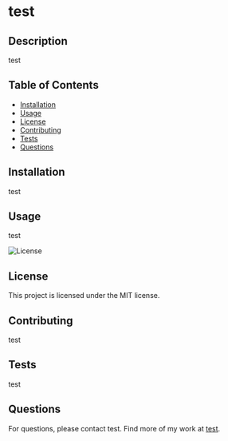 # test

## Description
test

## Table of Contents
- [Installation](#installation)
- [Usage](#usage)
- [License](#license)
- [Contributing](#contributing)
- [Tests](#tests)
- [Questions](#questions)

## Installation
test

## Usage
test

![License](https://img.shields.io/badge/License-MIT-blue.svg)
## License
This project is licensed under the MIT license.

## Contributing
test

## Tests
test

## Questions
For questions, please contact test. 
Find more of my work at [test](https://github.com/test/).

